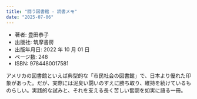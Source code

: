 ```yaml
---
title: "闘う図書館 - 読書メモ"
date: "2025-07-06"
---
```


- 著者: 豊田恭子
- 出版社: 筑摩書房
- 出版年月日: 2022 年 10 月 01 日
- ページ数: 248
- ISBN: 9784480017581

アメリカの図書館といえば典型的な「市民社会の図書館」で、日本より優れた印象があった。だが、実際には泥臭い闘いのすえに勝ち取り、維持を続けているものらしい。実践的な試みと、それを支える長く苦しい奮闘を如実に語る一冊。
